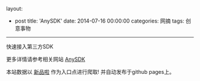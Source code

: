 layout: 
  - post 
title: 'AnySDK' 
date: 2014-07-16 00:00:00 
categories: 网摘 
tags: 创意事物 
---

快速接入第三方SDK  

更多详情请参考相关网站 [AnySDK](http://www.anysdk.com/)  

本站数据以 [新品啦](http://xinpinla.com/) 作为入口点进行爬取! 并自动发布于github pages上。  
